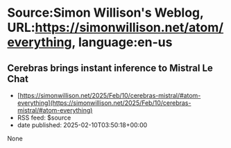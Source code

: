 # Source:Simon Willison's Weblog, URL:https://simonwillison.net/atom/everything, language:en-us

## Cerebras brings instant inference to Mistral Le Chat
 - [https://simonwillison.net/2025/Feb/10/cerebras-mistral/#atom-everything](https://simonwillison.net/2025/Feb/10/cerebras-mistral/#atom-everything)
 - RSS feed: $source
 - date published: 2025-02-10T03:50:18+00:00

None

